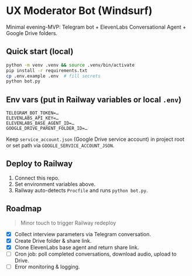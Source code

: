 # UX Moderator Bot (Windsurf)

Minimal evening-MVP: Telegram bot + ElevenLabs Conversational Agent + Google Drive folders.

## Quick start (local)

```bash
python -m venv .venv && source .venv/bin/activate
pip install -r requirements.txt
cp .env.example .env  # fill secrets
python bot.py
```

## Env vars (put in Railway variables or local `.env`)

```
TELEGRAM_BOT_TOKEN=…
ELEVENLABS_API_KEY=…
ELEVENLABS_BASE_AGENT_ID=…
GOOGLE_DRIVE_PARENT_FOLDER_ID=…
```

Keep `service_account.json` (Google Drive service account) in project root or set path via `GOOGLE_SERVICE_ACCOUNT_JSON`.

## Deploy to Railway

1. Connect this repo.
2. Set environment variables above.
3. Railway auto-detects `Procfile` and runs `python bot.py`.

## Roadmap

> Minor touch to trigger Railway redeploy

- [x] Collect interview parameters via Telegram conversation.
- [x] Create Drive folder & share link.
- [x] Clone ElevenLabs base agent and return share link.
- [ ] Cron job: poll completed conversations, download audio, upload to Drive.
- [ ] Error monitoring & logging.
